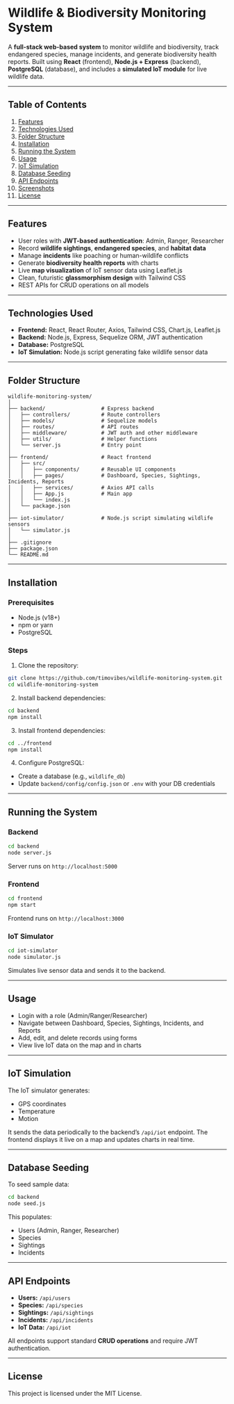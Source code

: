 # Wildlife & Biodiversity Monitoring System

A **full-stack web-based system** to monitor wildlife and biodiversity, track endangered species, manage incidents, and generate biodiversity health reports. Built using **React** (frontend), **Node.js + Express** (backend), **PostgreSQL** (database), and includes a **simulated IoT module** for live wildlife data.

---

## Table of Contents

1. [Features](#features)
2. [Technologies Used](#technologies-used)
3. [Folder Structure](#folder-structure)
4. [Installation](#installation)
5. [Running the System](#running-the-system)
6. [Usage](#usage)
7. [IoT Simulation](#iot-simulation)
8. [Database Seeding](#database-seeding)
9. [API Endpoints](#api-endpoints)
10. [Screenshots](#screenshots)
11. [License](#license)

---

## Features

* User roles with **JWT-based authentication**: Admin, Ranger, Researcher
* Record **wildlife sightings**, **endangered species**, and **habitat data**
* Manage **incidents** like poaching or human-wildlife conflicts
* Generate **biodiversity health reports** with charts
* Live **map visualization** of IoT sensor data using Leaflet.js
* Clean, futuristic **glassmorphism design** with Tailwind CSS
* REST APIs for CRUD operations on all models

---

## Technologies Used

* **Frontend:** React, React Router, Axios, Tailwind CSS, Chart.js, Leaflet.js
* **Backend:** Node.js, Express, Sequelize ORM, JWT authentication
* **Database:** PostgreSQL
* **IoT Simulation:** Node.js script generating fake wildlife sensor data

---

## Folder Structure

```
wildlife-monitoring-system/
│
├── backend/                  # Express backend
│   ├── controllers/          # Route controllers
│   ├── models/               # Sequelize models
│   ├── routes/               # API routes
│   ├── middleware/           # JWT auth and other middleware
│   ├── utils/                # Helper functions
│   └── server.js             # Entry point
│
├── frontend/                 # React frontend
│   ├── src/
│   │   ├── components/       # Reusable UI components
│   │   ├── pages/            # Dashboard, Species, Sightings, Incidents, Reports
│   │   ├── services/         # Axios API calls
│   │   ├── App.js            # Main app
│   │   └── index.js
│   └── package.json
│
├── iot-simulator/            # Node.js script simulating wildlife sensors
│   └── simulator.js
│
├── .gitignore
├── package.json
└── README.md
```

---

## Installation

### Prerequisites

* Node.js (v18+)
* npm or yarn
* PostgreSQL

### Steps

1. Clone the repository:

```bash
git clone https://github.com/timovibes/wildlife-monitoring-system.git
cd wildlife-monitoring-system
```

2. Install backend dependencies:

```bash
cd backend
npm install
```

3. Install frontend dependencies:

```bash
cd ../frontend
npm install
```

4. Configure PostgreSQL:

* Create a database (e.g., `wildlife_db`)
* Update `backend/config/config.json` or `.env` with your DB credentials

---

## Running the System

### Backend

```bash
cd backend
node server.js
```

Server runs on `http://localhost:5000`

### Frontend

```bash
cd frontend
npm start
```

Frontend runs on `http://localhost:3000`

### IoT Simulator

```bash
cd iot-simulator
node simulator.js
```

Simulates live sensor data and sends it to the backend.

---

## Usage

* Login with a role (Admin/Ranger/Researcher)
* Navigate between Dashboard, Species, Sightings, Incidents, and Reports
* Add, edit, and delete records using forms
* View live IoT data on the map and in charts

---

## IoT Simulation

The IoT simulator generates:

* GPS coordinates
* Temperature
* Motion

It sends the data periodically to the backend’s `/api/iot` endpoint. The frontend displays it live on a map and updates charts in real time.

---

## Database Seeding

To seed sample data:

```bash
cd backend
node seed.js
```

This populates:

* Users (Admin, Ranger, Researcher)
* Species
* Sightings
* Incidents

---

## API Endpoints

* **Users:** `/api/users`
* **Species:** `/api/species`
* **Sightings:** `/api/sightings`
* **Incidents:** `/api/incidents`
* **IoT Data:** `/api/iot`

All endpoints support standard **CRUD operations** and require JWT authentication.

---

## License

This project is licensed under the MIT License.
